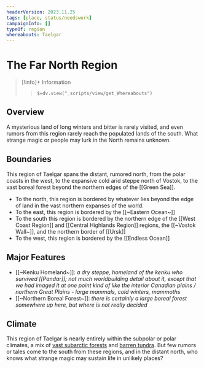 ```yaml
---
headerVersion: 2023.11.25
tags: [place, status/needswork]
campaignInfo: []
typeOf: region
whereabouts: Taelgar
---
```

# The Far North Region
>[!info]+ Information
>> `$=dv.view("_scripts/view/get_Whereabouts")`

## Overview

A mysterious land of long winters and bitter  is rarely visited, and even rumors from this region rarely reach the populated lands of the south. What strange magic or people may lurk in the North remains unknown. 

## Boundaries

This region of Taelgar spans the distant, rumored north, from the polar coasts in the west, to the expansive cold arid steppe north of Vostok, to the vast boreal forest beyond the northern edges of the [[Green Sea]]. 

- To the north, this region is bordered by whatever lies beyond the edge of land in the vast northern expanses of the world.
- To the east, this region is bordered by the [[~Eastern Ocean~]]
- To the south this region is bordered by the northern edge of the [[West Coast Region]] and [[Central Highlands Region]] regions, the [[~Vostok Wall~]], and the northern border of [[Ursk]]
- To the west, this region is bordered by the [[Endless Ocean]]

## Major Features

- [[~Kenku Homeland~]]: *a dry steppe, homeland of the kenku who survived [[Pandar]]; not much worldbuilding detail about it, except that we had imaged it at one point kind of like the interior Canadian plains / northern Great Plains - large mammals, cold winters, mammoths*
- [[~Northern Boreal Forest~]]: *there is certainly a large boreal forest somewhere up here, but where is not really decided*

## Climate

This region of Taelgar is nearly entirely within the subpolar or polar climates, a mix of [vast subarctic forests](https://geodiode.com/climate/subarctic) and [barren tundra](https://geodiode.com/climate/tundra). But few rumors or tales come to the south from these regions, and in the distant north, who knows what strange magic may sustain life in unlikely places?